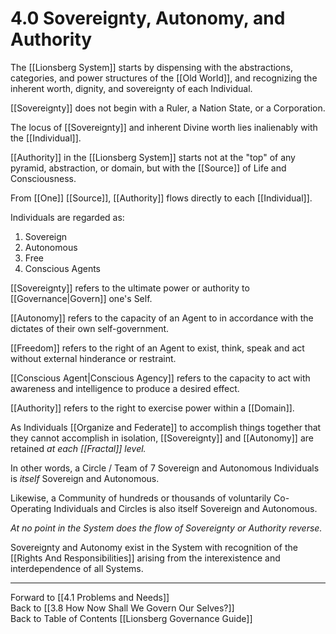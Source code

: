 # 4.0 Sovereignty, Autonomy, and Authority
The [[Lionsberg System]] starts by dispensing with the abstractions, categories, and power structures of the [[Old World]], and recognizing the inherent worth, dignity, and sovereignty of each Individual. 

[[Sovereignty]] does not begin with a Ruler, a Nation State, or a Corporation.  

The locus of [[Sovereignty]] and inherent Divine worth lies inalienably with the [[Individual]]. 

[[Authority]] in the [[Lionsberg System]] starts not at the "top" of any pyramid, abstraction, or domain, but with the [[Source]] of Life and Consciousness. 

From [[One]] [[Source]], [[Authority]] flows directly to each [[Individual]].  

Individuals are regarded as: 

1. Sovereign 
2. Autonomous 
3. Free 
4. Conscious Agents 

[[Sovereignty]] refers to the ultimate power or authority to [[Governance|Govern]] one's Self. 

[[Autonomy]] refers to the capacity of an Agent to in accordance with the dictates of their own self-government. 

[[Freedom]] refers to the right of an Agent to exist, think, speak and act without external hinderance or restraint. 

[[Conscious Agent|Conscious Agency]] refers to the capacity to act with awareness and intelligence to produce a desired effect.  

[[Authority]] refers to the right to exercise power within a [[Domain]]. 

As Individuals [[Organize and Federate]] to accomplish things together that they cannot accomplish in isolation, [[Sovereignty]] and [[Autonomy]] are retained _at each [[Fractal]] level._  

In other words, a Circle / Team of 7 Sovereign and Autonomous Individuals is _itself_ Sovereign and Autonomous. 

Likewise, a Community of hundreds or thousands of voluntarily Co-Operating Individuals and Circles is also itself Sovereign and Autonomous. 

_At no point in the System does the flow of Sovereignty or Authority reverse._  

Sovereignty and Autonomy exist in the System with recognition of the [[Rights And Responsibilities]] arising from the interexistence and interdependence of all Systems. 

___

Forward to [[4.1 Problems and Needs]]  
Back to [[3.8 How Now Shall We Govern Our Selves?]]  
Back to Table of Contents [[Lionsberg Governance Guide]]